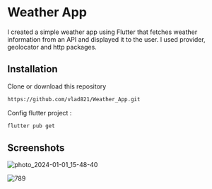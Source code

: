 
# Weather App

I created a simple weather app using Flutter that fetches weather information from an API and displayed it to the user. I used provider, geolocator and http packages.


## Installation

Clone or download this repository

```bash
https://github.com/vlad821/Weather_App.git
```
Config flutter project :

```bash
flutter pub get
```    
## Screenshots
![photo_2024-01-01_15-48-40](https://github.com/vlad821/Weather_App/assets/115928876/b003c2f5-b5fd-4038-9f8d-ba94faf7d60d)

![789](https://github.com/vlad821/Weather_App/assets/115928876/2d865af3-857c-42b3-b300-faa53617ea6d)
